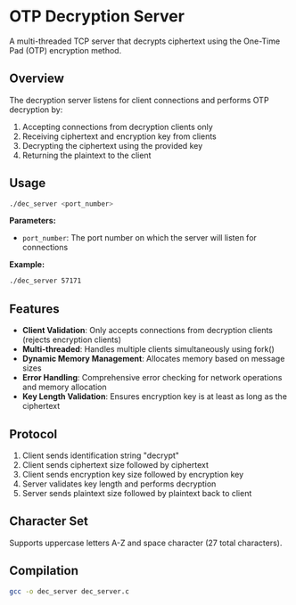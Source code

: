 # OTP Decryption Server

A multi-threaded TCP server that decrypts ciphertext using the One-Time Pad (OTP) encryption method.

## Overview

The decryption server listens for client connections and performs OTP decryption by:
1. Accepting connections from decryption clients only
2. Receiving ciphertext and encryption key from clients
3. Decrypting the ciphertext using the provided key
4. Returning the plaintext to the client

## Usage

```bash
./dec_server <port_number>
```

**Parameters:**
- `port_number`: The port number on which the server will listen for connections

**Example:**
```bash
./dec_server 57171
```

## Features

- **Client Validation**: Only accepts connections from decryption clients (rejects encryption clients)
- **Multi-threaded**: Handles multiple clients simultaneously using fork()
- **Dynamic Memory Management**: Allocates memory based on message sizes
- **Error Handling**: Comprehensive error checking for network operations and memory allocation
- **Key Length Validation**: Ensures encryption key is at least as long as the ciphertext

## Protocol

1. Client sends identification string "decrypt"
2. Client sends ciphertext size followed by ciphertext
3. Client sends encryption key size followed by encryption key
4. Server validates key length and performs decryption
5. Server sends plaintext size followed by plaintext back to client

## Character Set

Supports uppercase letters A-Z and space character (27 total characters).

## Compilation

```bash
gcc -o dec_server dec_server.c
```
